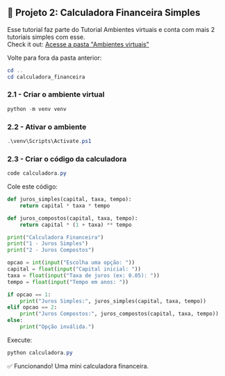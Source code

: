 ## 🧮 Projeto 2: Calculadora Financeira Simples

Esse tutorial faz parte do Tutorial Ambientes virtuais e conta com mais 2 tutoriais simples com esse. \
Check it out: 
 [Acesse a pasta "Ambientes virtuais"](https://github.com/ThiagoMaria-SecurityIT/Tutoriais/tree/main/Ambientes%20virtuais ) 

Volte para fora da pasta anterior:

```powershell
cd ..
cd calculadora_financeira
```

### 2.1 - Criar o ambiente virtual

```powershell
python -m venv venv
```

### 2.2 - Ativar o ambiente

```powershell
.\venv\Scripts\Activate.ps1
```

### 2.3 - Criar o código da calculadora

```powershell
code calculadora.py
```

Cole este código:

```python
def juros_simples(capital, taxa, tempo):
    return capital * taxa * tempo

def juros_compostos(capital, taxa, tempo):
    return capital * (1 + taxa) ** tempo

print("Calculadora Financeira")
print("1 - Juros Simples")
print("2 - Juros Compostos")

opcao = int(input("Escolha uma opção: "))
capital = float(input("Capital inicial: "))
taxa = float(input("Taxa de juros (ex: 0.05): "))
tempo = float(input("Tempo em anos: "))

if opcao == 1:
    print("Juros Simples:", juros_simples(capital, taxa, tempo))
elif opcao == 2:
    print("Juros Compostos:", juros_compostos(capital, taxa, tempo))
else:
    print("Opção inválida.")
```

Execute:

```powershell
python calculadora.py
```

✅ Funcionando! Uma mini calculadora financeira.
